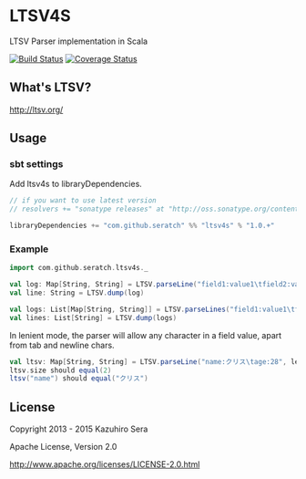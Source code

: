 # LTSV4S

LTSV Parser implementation in Scala

[![Build Status](https://travis-ci.org/seratch/ltsv4s.svg?branch=develop)](https://travis-ci.org/seratch/ltsv4s)
[![Coverage Status](https://coveralls.io/repos/seratch/ltsv4s/badge.png?branch=develop)](https://coveralls.io/r/seratch/ltsv4s?branch=develop)

## What's LTSV?

http://ltsv.org/

## Usage

### sbt settings

Add ltsv4s to libraryDependencies.

```scala
// if you want to use latest version
// resolvers += "sonatype releases" at "http://oss.sonatype.org/content/repositories/releases"

libraryDependencies += "com.github.seratch" %% "ltsv4s" % "1.0.+"
```

### Example

```scala
import com.github.seratch.ltsv4s._

val log: Map[String, String] = LTSV.parseLine("field1:value1\tfield2:value2")
val line: String = LTSV.dump(log)

val logs: List[Map[String, String]] = LTSV.parseLines("field1:value1\tfield2:value2\nfield1:value1\tfield2:value2")
val lines: List[String] = LTSV.dump(logs)
```

In lenient mode, the parser will allow any character in a field value, apart from tab and newline chars.

```scala
val ltsv: Map[String, String] = LTSV.parseLine("name:クリス\tage:28", lenient=true)
ltsv.size should equal(2)
ltsv("name") should equal("クリス")
```

## License

Copyright 2013 - 2015 Kazuhiro Sera

Apache License, Version 2.0

http://www.apache.org/licenses/LICENSE-2.0.html

